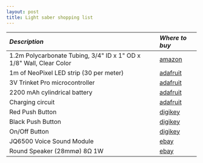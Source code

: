 ```yaml
---
layout: post
title: Light saber shopping list
---
```


*Description*               |   *Where to buy*
:-------------------------|:------------------------- 
1.2m Polycarbonate Tubing, 3/4" ID x 1" OD x 1/8" Wall, Clear Color | [amazon](https://www.amazon.com/dp/B000OMJ4VU)
1m of NeoPixel LED strip (30 per meter) | [adafruit](https://www.adafruit.com/products/1460)
3V Trinket Pro microcontroller | [adafruit](https://www.adafruit.com/products/2010)
2200 mAh cylindrical battery |  [adafruit](https://www.adafruit.com/products/1781)
Charging circuit | [adafruit](https://www.adafruit.com/products/2124)
Red Push Button | [digikey](https://www.digikey.com/product-detail/en/PS1024ALRED/EG2025-ND/81539)
Black Push Button | [digikey](https://www.digikey.com/product-detail/en/PS1024ABLK/EG2011-ND/81742)
On/Off Button | [digikey](https://www.digikey.com/product-detail/en/40-3352-02/528PB-ND/611177)
JQ6500 Voice Sound Module | [ebay](http://www.ebay.com/itm/161790695060)
Round Speaker (28mm∅) 8Ω 1W | [ebay](http://www.ebay.com/itm/331651256696)


